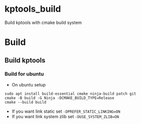 # kptools_build
Build kptools with cmake build system

# Build
## Build kptools
### Build for ubuntu
- On ubuntu setup
```shell
sudo apt install build-essential cmake ninja-build patch git
cmake -B build -G Ninja -DCMAKE_BUILD_TYPE=Release
cmake --build build
```
- If you want link static set `-DPREFER_STATIC_LINKING=ON`
- If you want link system zlib set `-DUSE_SYSTEM_ZLIB=ON`